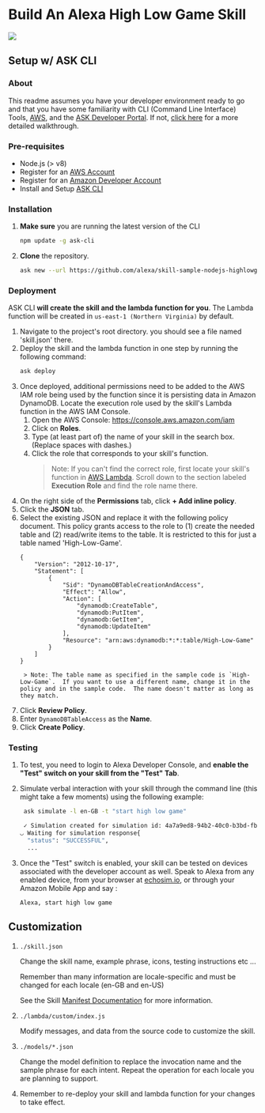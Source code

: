 # Build An Alexa High Low Game Skill
<img src="https://m.media-amazon.com/images/G/01/mobile-apps/dex/alexa/alexa-skills-kit/tutorials/quiz-game/header._TTH_.png" />

## Setup w/ ASK CLI

### About
This readme assumes you have your developer environment ready to go and that you have some familiarity with CLI (Command Line Interface) Tools, [AWS](https://aws.amazon.com/), and the [ASK Developer Portal](https://developer.amazon.com/alexa-skills-kit?&sc_category=Owned&sc_channel=RD&sc_campaign=Evangelism2018&sc_publisher=github&sc_content=Content&sc_detail=high-low-game-nodejs-V2_CLI-1&sc_funnel=Convert&sc_country=WW&sc_medium=Owned_RD_Evangelism2018_github_Content_high-low-game-nodejs-V2_CLI-1_Convert_WW_beginnersdevs&sc_segment=beginnersdevs). If not, [click here](./setup-vui-alexa-hosted.md) for a more detailed walkthrough.

### Pre-requisites

* Node.js (> v8)
* Register for an [AWS Account](https://aws.amazon.com/)
* Register for an [Amazon Developer Account](https://developer.amazon.com?&sc_category=Owned&sc_channel=RD&sc_campaign=Evangelism2018&sc_publisher=github&sc_content=Content&sc_detail=high-low-game-nodejs-V2_CLI-1&sc_funnel=Convert&sc_country=WW&sc_medium=Owned_RD_Evangelism2018_github_Content_high-low-game-nodejs-V2_CLI-1_Convert_WW_beginnersdevs&sc_segment=beginnersdevs)
* Install and Setup [ASK CLI](https://developer.amazon.com/docs/smapi/quick-start-alexa-skills-kit-command-line-interface.html?&sc_category=Owned&sc_channel=RD&sc_campaign=Evangelism2018&sc_publisher=github&sc_content=Content&sc_detail=high-low-game-nodejs-V2_CLI-1&sc_funnel=Convert&sc_country=WW&sc_medium=Owned_RD_Evangelism2018_github_Content_high-low-game-nodejs-V2_CLI-1_Convert_WW_beginnersdevs&sc_segment=beginnersdevs)

### Installation
1. **Make sure** you are running the latest version of the CLI

	```bash
	npm update -g ask-cli
	```

2. **Clone** the repository.

	```bash
	ask new --url https://github.com/alexa/skill-sample-nodejs-highlowgame.git --skill-name high-low-game
	```

### Deployment

ASK CLI **will create the skill and the lambda function for you**. The Lambda function will be created in ```us-east-1 (Northern Virginia)``` by default.

1. Navigate to the project's root directory. you should see a file named 'skill.json' there.
1. Deploy the skill and the lambda function in one step by running the following command:
	```bash
	ask deploy
	```
1. Once deployed, additional permissions need to be added to the AWS IAM role being used by the function since it is persisting data in Amazon DynamoDB. Locate the execution role used by the skill's Lambda function in the AWS IAM Console.
    1. Open the AWS Console: https://console.aws.amazon.com/iam
    1. Click on **Roles**.
    1. Type (at least part of) the name of your skill in the search box. (Replace spaces with dashes.)
    1. Click the role that corresponds to your skill's function.
		> Note: If you can't find the correct role, first locate your skill's function in [AWS Lambda](https://console.aws.amazon.com/lambda). Scroll down to the section labeled **Execution Role** and find the role name there.
1. On the right side of the **Permissions** tab, click **+ Add inline policy**.
1. Click the **JSON** tab.
1. Select the existing JSON and replace it with the following policy document.  This policy grants access to the role to (1) create the needed table and (2) read/write items to the table.  It is restricted to this for just a table named 'High-Low-Game'.
    ```
    {
        "Version": "2012-10-17",
        "Statement": [
            {
                "Sid": "DynamoDBTableCreationAndAccess",
                "Effect": "Allow",
                "Action": [
                    "dynamodb:CreateTable",
                    "dynamodb:PutItem",
                    "dynamodb:GetItem",
                    "dynamodb:UpdateItem"
                ],
                "Resource": "arn:aws:dynamodb:*:*:table/High-Low-Game"
            }
        ]
    }
    ```
		> Note: The table name as specified in the sample code is `High-Low-Game`.  If you want to use a different name, change it in the policy and in the sample code.  The name doesn't matter as long as they match.
1. Click **Review Policy**.
1. Enter `DynamoDBTableAccess` as the **Name**.
1. Click **Create Policy**.

### Testing

1. To test, you need to login to Alexa Developer Console, and **enable the "Test" switch on your skill from the "Test" Tab**.

2. Simulate verbal interaction with your skill through the command line (this might take a few moments) using the following example:

	```bash
	 ask simulate -l en-GB -t "start high low game"

	 ✓ Simulation created for simulation id: 4a7a9ed8-94b2-40c0-b3bd-fb63d9887fa7
	◡ Waiting for simulation response{
	  "status": "SUCCESSFUL",
	  ...
	 ```

3. Once the "Test" switch is enabled, your skill can be tested on devices associated with the developer account as well. Speak to Alexa from any enabled device, from your browser at [echosim.io](https://echosim.io/welcome), or through your Amazon Mobile App and say :

	```text
	Alexa, start high low game
	```
## Customization

1. ```./skill.json```

   Change the skill name, example phrase, icons, testing instructions etc ...

   Remember than many information are locale-specific and must be changed for each locale (en-GB and en-US)

   See the Skill [Manifest Documentation](https://developer.amazon.com/docs/smapi/skill-manifest.html?&sc_category=Owned&sc_channel=RD&sc_campaign=Evangelism2018&sc_publisher=github&sc_content=Survey&sc_detail=high-low-game-nodejs-V2_CLI-3&sc_funnel=Convert&sc_country=WW&sc_medium=Owned_RD_Evangelism2018_github_Survey_high-low-game-nodejs-V2_CLI-3_Convert_WW_beginnersdevs&sc_segment=beginnersdevs) for more information.

2. ```./lambda/custom/index.js```

   Modify messages, and data from the source code to customize the skill.

3. ```./models/*.json```

	Change the model definition to replace the invocation name and the sample phrase for each intent.  Repeat the operation for each locale you are planning to support.

4. Remember to re-deploy your skill and lambda function for your changes to take effect.
